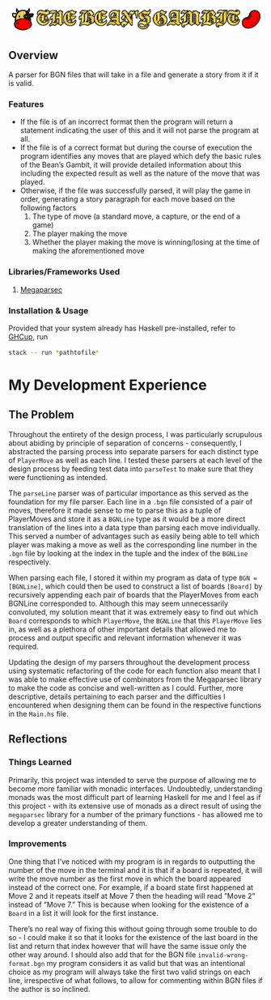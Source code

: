 ![Event Ticket Website](logo.png)

## Overview
A parser for BGN files that will take in a file and generate a story from it if it is valid.

### Features
* If the file is of an incorrect format then the program will return a statement indicating the user
of this and it will not parse the program at all.
* If the file is of a correct format but during the course of execution the program identifies any
moves that are played which defy the basic rules of the Bean’s Gambit, it will provide detailed
information about this including the expected result as well as the nature of the move that was
played.
* Otherwise, if the file was successfully parsed, it will play the game in order, generating a story
paragraph for each move based on the following factors
    1. The type of move (a standard move, a capture, or the end of a game)
    2. The player making the move
    3. Whether the player making the move is winning/losing at the time of making the aforementioned move

### Libraries/Frameworks Used
1. [Megaparsec](https://hackage.haskell.org/package/megaparsec)

### Installation & Usage
Provided that your system already has Haskell pre-installed, refer to [GHCup](https://www.haskell.org/ghcup/), run

``` bash
stack -- run *pathtofile*
```

# My Development Experience
## The Problem
Throughout the entirety of the design process, I was particularly scrupulous about abiding by principle of separation of concerns - consequently, I abstracted the parsing process into separate parsers for each distinct type of `PlayerMove` as well as each line. I tested these parsers at each level of the design process by feeding test data into `parseTest` to make sure that they were functioning as intended. 

The `parseLine` parser was of particular importance as this served as the foundation for my file parser. Each line in a `.bgn` file consisted of a pair of moves, therefore it made sense to me to parse this as a tuple of PlayerMoves and store it as a `BGNLine` type as it would be a more direct translation of the lines into a data type than parsing each move individually. This served a number of advantages such as easily being able to tell which player was making a move as well as the corresponding line number in the `.bgn` file by looking at the index in the tuple and the index of the `BGNLine` respectively. 

When parsing each file, I stored it within my program as data of type `BGN = [BGNLine]`, which could then be used to construct a list of boards `[Board]` by recursively appending each pair of boards that the PlayerMoves from each BGNLine corresponded to. Although this may seem unnecessarily convoluted, my solution meant that it was extremely easy to find out which `Board` corresponds to which `PlayerMove`, the `BGNLine` that this `PlayerMove` lies in, as well as a plethora of other important details that allowed me to process and output specific and relevant information whenever it was required. 

Updating the design of my parsers throughout the development process using systematic refactoring of the code for each function also meant that I was able to make effective use of combinators from the Megaparsec library to make the code as concise and well-written as I could. Further, more descriptive, details pertaining to each parser and the difficulties I encountered when designing them can be found in the respective functions in the `Main.hs` file.

## Reflections
### Things Learned
Primarily, this project was intended to serve the purpose of allowing me to become more familiar with monadic interfaces. Undoubtedly, understanding monads was the most difficult part of learning Haskell for me and I feel as if this project - with its extensive use of monads as a direct result of using the `megaparsec` library for a number of the primary functions - has allowed me to develop a greater understanding of them.

### Improvements
One thing that I’ve noticed with my program is in regards to outputting the number of the move in the terminal and it is that if a board is repeated, it will write the move number as the first move in which the board appeared instead of the correct one. For example, if a board state first happened at Move 2 and it repeats itself at Move 7 then the heading will read ”Move 2” instead of ”Move 7.” This is because when looking for the existence of a `Board` in a list it will look for the first instance. 

There’s no real way of fixing this without going through some trouble to do so - I could make it so that it looks for the existence of the last board in the list and return that index however that will have the same issue only the other way around. I should also add that for the BGN file `invalid-wrong-format.bgn` my program considers it as valid but that was an intentional choice as my program will always take the first two valid strings on each line, irrespective of what follows, to allow for commenting within BGN files if the author is so inclined.